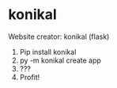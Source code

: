 # konikal
Website creator: konikal (flask)

1. Pip install konikal
2. py -m konikal create app
3. ???
4. Profit!